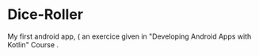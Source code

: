 # Dice-Roller
My first android app, ( an exercice given in "Developing Android Apps with Kotlin" Course .
